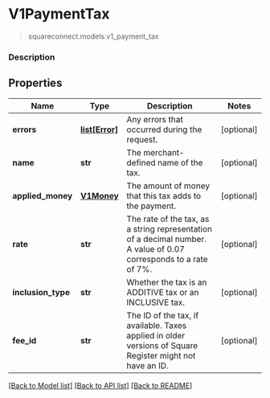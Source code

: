 # V1PaymentTax
> squareconnect.models.v1_payment_tax

### Description

## Properties
Name | Type | Description | Notes
------------ | ------------- | ------------- | -------------
**errors** | [**list[Error]**](Error.md) | Any errors that occurred during the request. | [optional] 
**name** | **str** | The merchant-defined name of the tax. | [optional] 
**applied_money** | [**V1Money**](V1Money.md) | The amount of money that this tax adds to the payment. | [optional] 
**rate** | **str** | The rate of the tax, as a string representation of a decimal number. A value of 0.07 corresponds to a rate of 7%. | [optional] 
**inclusion_type** | **str** | Whether the tax is an ADDITIVE tax or an INCLUSIVE tax. | [optional] 
**fee_id** | **str** | The ID of the tax, if available. Taxes applied in older versions of Square Register might not have an ID. | [optional] 

[[Back to Model list]](../README.md#documentation-for-models) [[Back to API list]](../README.md#documentation-for-api-endpoints) [[Back to README]](../README.md)


